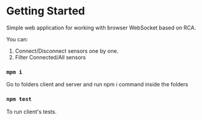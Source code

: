 # Getting Started

Simple web application for working with browser WebSocket based on RCA.

You can:

1. Connect/Disconnect sensors one by one.
2. Filter Connected/All sensors

### `mpm i`

Go to folders client and server and run npm i command inside the folders

### `npm test`

To run client's tests.
